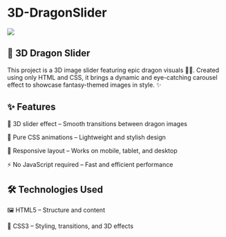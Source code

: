 # 3D-DragonSlider

![](./images/images/3D-ImageSlider.gif)

## 🐉 3D Dragon Slider

This project is a 3D image slider featuring epic dragon visuals 🐲🔥.
Created using only HTML and CSS, it brings a dynamic and eye-catching carousel effect to showcase fantasy-themed images in style. ✨

## ✨ Features

🐉 3D slider effect – Smooth transitions between dragon images

🎨 Pure CSS animations – Lightweight and stylish design

📱 Responsive layout – Works on mobile, tablet, and desktop

⚡ No JavaScript required – Fast and efficient performance

## 🛠 Technologies Used

🖼 HTML5 – Structure and content

🎨 CSS3 – Styling, transitions, and 3D effects
